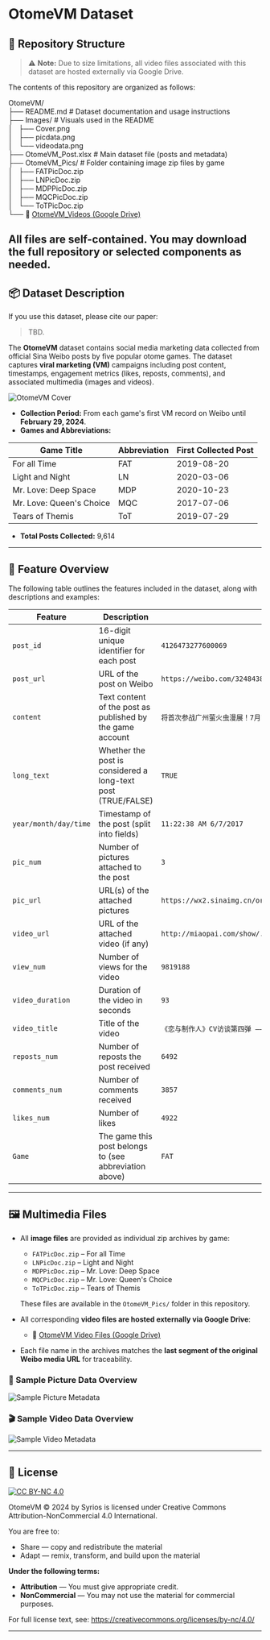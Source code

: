 # OtomeVM Dataset
## 📁 Repository Structure

> ⚠️ **Note:** Due to size limitations, all video files associated with this dataset are hosted externally via Google Drive.  

The contents of this repository are organized as follows:

OtomeVM/  
├── README.md # Dataset documentation and usage instructions  
├── Images/ # Visuals used in the README  
│   ├── Cover.png  
│   ├── picdata.png  
│   └── videodata.png  
├── OtomeVM_Post.xlsx # Main dataset file (posts and metadata)  
├── OtomeVM_Pics/ # Folder containing image zip files by game  
│   ├── FATPicDoc.zip  
│   ├── LNPicDoc.zip  
│   ├── MDPPicDoc.zip  
│   ├── MQCPicDoc.zip  
│   └── ToTPicDoc.zip  
└── 🔗 [OtomeVM_Videos (Google Drive)](https://drive.google.com/drive/folders/1OgxrJPFoNwFfu1pui77rfEUFMz3G5rH6?usp=sharing)

All files are self-contained. You may download the full repository or selected components as needed.
---

## 📦 Dataset Description

If you use this dataset, please cite our paper:

> TBD.

The **OtomeVM** dataset contains social media marketing data collected from official Sina Weibo posts by five popular otome games. The dataset captures **viral marketing (VM)** campaigns including post content, timestamps, engagement metrics (likes, reposts, comments), and associated multimedia (images and videos).

![OtomeVM Cover](Images/Cover.png)

- **Collection Period:** From each game's first VM record on Weibo until **February 29, 2024**.
- **Games and Abbreviations:**

| Game Title                | Abbreviation | First Collected Post |
|--------------------------|--------------|-----------------------|
| For all Time             | FAT          | 2019-08-20            |
| Light and Night          | LN           | 2020-03-06            |
| Mr. Love: Deep Space     | MDP          | 2020-10-23            |
| Mr. Love: Queen's Choice | MQC          | 2017-07-06            |
| Tears of Themis          | ToT          | 2019-07-29            |

- **Total Posts Collected:** 9,614

---

## 📑 Feature Overview

The following table outlines the features included in the dataset, along with descriptions and examples:

| Feature        | Description                                                                                      | Example                                                                 |
|----------------|--------------------------------------------------------------------------------------------------|-------------------------------------------------------------------------|
| `post_id`      | 16-digit unique identifier for each post                                                        | `4126473277600069`                                                     |
| `post_url`     | URL of the post on Weibo                                                                         | `https://weibo.com/3248438592/Fb6GPvT7L`                               |
| `content`      | Text content of the post as published by the game account                                        | `将首次参战广州萤火虫漫展！7月15日~18日，锁定妖都！...`       |
| `long_text`    | Whether the post is considered a long-text post (TRUE/FALSE)                                     | `TRUE`                                                                  |
| `year/month/day/time` | Timestamp of the post (split into fields)                                                 | `11:22:38 AM 6/7/2017`                                                 |
| `pic_num`      | Number of pictures attached to the post                                                          | `3`                                                                     |
| `pic_url`      | URL(s) of the attached pictures                                                                  | `https://wx2.sinaimg.cn/orj960/c19f3d40gy1fha00iuna6j20ku0ku0vv.jpg`    |
| `video_url`    | URL of the attached video (if any)                                                               | `http://miaopai.com/show/...`                                          |
| `view_num`     | Number of views for the video                                                                    | `9819188`                                                               |
| `video_duration` | Duration of the video in seconds                                                              | `93`                                                                    |
| `video_title`  | Title of the video                                                                                | `《恋与制作人》CV访谈第四弹 —— 夏磊`                                    |
| `reposts_num`  | Number of reposts the post received                                                               | `6492`                                                                  |
| `comments_num` | Number of comments received                                                                       | `3857`                                                                  |
| `likes_num`    | Number of likes                                                                                   | `4922`                                                                  |
| `Game`         | The game this post belongs to (see abbreviation above)                                           | `FAT`                                                                   |

---

## 🖼️ Multimedia Files

- All **image files** are provided as individual zip archives by game:
  - `FATPicDoc.zip` – For all Time  
  - `LNPicDoc.zip` – Light and Night  
  - `MDPPicDoc.zip` – Mr. Love: Deep Space  
  - `MQCPicDoc.zip` – Mr. Love: Queen's Choice  
  - `ToTPicDoc.zip` – Tears of Themis  

  These files are available in the `OtomeVM_Pics/` folder in this repository.

- All corresponding **video files are hosted externally via Google Drive**:
  - 🔗 [OtomeVM Video Files (Google Drive)](https://drive.google.com/drive/folders/1OgxrJPFoNwFfu1pui77rfEUFMz3G5rH6?usp=sharing)

- Each file name in the archives matches the **last segment of the original Weibo media URL** for traceability.

### 🧷 Sample Picture Data Overview

![Sample Picture Metadata](Images/picdata.png)

### 🎬 Sample Video Data Overview

![Sample Video Metadata](Images/videodata.png)

---

## 📄 License

[![CC BY-NC 4.0][cc-by-nc-shield]][cc-by-nc]

OtomeVM © 2024 by Syrios is licensed under Creative Commons Attribution-NonCommercial 4.0 International.

[cc-by-nc]: https://creativecommons.org/licenses/by-nc/4.0/
[cc-by-nc-shield]: https://licensebuttons.net/l/by-nc/4.0/88x31.png

You are free to:
- Share — copy and redistribute the material
- Adapt — remix, transform, and build upon the material

**Under the following terms:**
- **Attribution** — You must give appropriate credit.
- **NonCommercial** — You may not use the material for commercial purposes.

For full license text, see: https://creativecommons.org/licenses/by-nc/4.0/

---